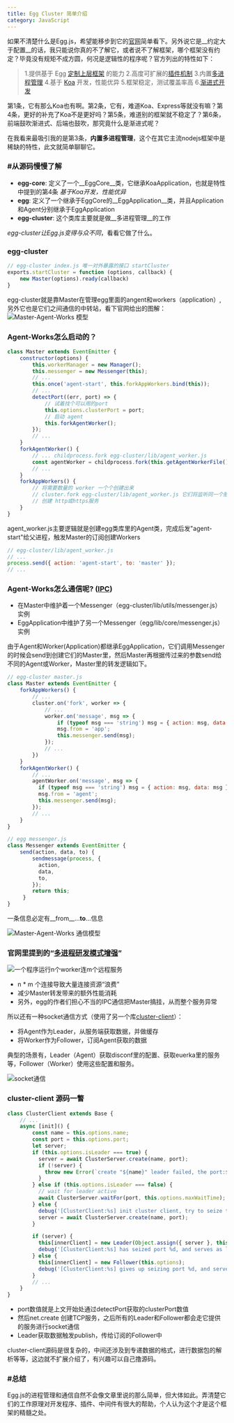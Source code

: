 ```yaml
---
title: Egg Cluster 简单介绍
category: JavaScript
---
```


如果不清楚什么是Egg.js，希望能移步到它的[官网](https://eggjs.org)简单看下。另外说它是__约定大于配置__的话，我只能说你真的不了解它，或者说不了解框架，哪个框架没有约定？毕竟没有规矩不成方圆，何况是逻辑性的程序呢？官方列出的特性如下：

> 1.提供基于 Egg [定制上层框架](https://eggjs.org/zh-cn/advanced/framework.html) 的能力
> 2.高度可扩展的[插件机制](https://eggjs.org/zh-cn/basics/plugin.html)
> 3.内置[多进程管理](https://eggjs.org/zh-cn/advanced/cluster-client.html)
> 4.基于 [Koa](http://koajs.com/) 开发，性能优异
> 5.框架稳定，测试覆盖率高
> 6.[渐进式开发](https://eggjs.org/zh-cn/tutorials/progressive.html)

第1条，它有那么Koa也有啊。第2条，它有，难道Koa、Express等就没有嘛？第4条，更好的补充了Koa不是更好吗？第5条，难道别的框架就不稳定了？第6条，前端鼓吹渐进式、后端也鼓吹，那究竟什么是渐进式呢？

在我看来最吸引我的是第3条，__内置多进程管理__，这个在其它主流nodejs框架中是稀缺的特性，此文就简单聊聊它。

<!-- more -->



### __#从源码慢慢了解__

- __egg-core__: 定义了一个__EggCore__类，它继承KoaApplication，也就是特性中提到的第4条 *基于Koa开发，性能优异*
- __egg__: 定义了一个继承于EggCore的__EggApplication__类，并且Application和Agent分别继承于EggApplication
- __egg-cluster__: 这个类库主要就是做__多进程管理__的工作

*egg-cluster让Egg.js变得与众不同*，看看它做了什么。

### egg-cluster

```js
// egg-cluster index.js 唯一对外暴露的接口 startCluster
exports.startCluster = function (options, callback) {
    new Master(options).ready(callback)
}
```

egg-cluster就是靠Master在管理egg里面的angent和workers（application）,另外它也是它们之间通信的中转站，看下官网给出的图解：
![Master-Agent-Works 模型](/images/egg-cluster/1.jpg)

### Agent-Works怎么启动的？
```js
class Master extends EventEmitter {
    constructor(options) {
        this.workerManager = new Manager();
    	this.messenger = new Messenger(this);
        // ...
		this.once('agent-start', this.forkAppWorkers.bind(this));
        // ...
        detectPort((err, port) => {
            // 试着找个可以用的port
            this.options.clusterPort = port;
            // 启动 agent
            this.forkAgentWorker();
        });
        // ...
    }
    forkAgentWorker() {
        // ... childprocess.fork egg-cluster/lib/agent_worker.js
        const agentWorker = childprocess.fork(this.getAgentWorkerFile(), args, opt);
        // ...
    }
    forkAppWorkers() {
        // 将需要数量的 worker 一个个创建出来
        // cluster.fork egg-cluster/lib/agent_worker.js 它们将监听同一个服务端口
        // 创建 http或https服务
    }
}
```

agent_worker.js主要逻辑就是创建egg类库里的Agent类，完成后发"agent-start"给父进程，触发Master的订阅创建Workers

```js
// egg-cluster/lib/agent_worker.js
// ...
process.send({ action: 'agent-start', to: 'master' }); 
// ...
```

### Agent-Works怎么通信呢? ([IPC](https://eggjs.org/zh-cn/core/cluster-and-ipc.html))

- 在Master中维护着一个Messenger（egg-cluster/lib/utils/messenger.js）实例
- EggApplication中维护了另一个Messenger（egg/lib/core/messenger.js）实例

由于Agent和Worker(Application)都继承EggApplication，它们调用Messenger的时候会send到创建它们的Master里，然后Master再根据传过来的参数send给不同的Agent或Worker，Master里的转发逻辑如下。

```js
// egg-cluster master.js
class Master extends EventEmitter {
    forkAppWorkers() {
        // ...
        cluster.on('fork', worker => {
            // ...
            worker.on('message', msg => {
            	if (typeof msg === 'string') msg = { action: msg, data: msg };
	            msg.from = 'app';
    	        this.messenger.send(msg);
            });
            // ...
        })
    }
    forkAgentWorker() {
        // ...
        agentWorker.on('message', msg => {
          if (typeof msg === 'string') msg = { action: msg, data: msg };
          msg.from = 'agent';
          this.messenger.send(msg);
        });
        // ...
    }
}
```

```js
// egg messenger.js
class Messenger extends EventEmitter {
    send(action, data, to) {
        sendmessage(process, {
          action,
          data,
          to,
        });
        return this;
     }
}
```

一条信息必定有__from__...__to__...信息

![Master-Agent-Works 通信模型](/images/egg-cluster/2.jpg)

### 官网里提到的“[多进程研发模式增强](https://eggjs.org/zh-cn/advanced/cluster-client.html)”

![一个程序运行n个worker连m个远程服务](/images/egg-cluster/3.jpg)

- n * m 个连接导致大量连接资源“浪费”
- 减少Master转发带来的额外性能消耗
- 另外，egg的作者们担心不当的IPC通信把Master搞挂，从而整个服务异常

所以还有一种socket通信方式（使用了另一个库[cluster-client](https://github.com/node-modules/cluster-client)）：

- 将Agent作为Leader，从服务端获取数据，并做缓存
- 将Worker作为Follower，订阅Agent获取的数据

典型的场景有，Leader（Agent）获取disconf里的配置、获取euerka里的服务等，Follower（Worker）使用这些配置和服务。

![socket通信](/images/egg-cluster/4.jpg)

### cluster-client 源码一瞥

```js
class ClusterClient extends Base {
    // ...
    async [init]() {
        const name = this.options.name;
        const port = this.options.port;
        let server;
        if (this.options.isLeader === true) {
          server = await ClusterServer.create(name, port);
          if (!server) {
            throw new Error(`create "${name}" leader failed, the port:${port} is occupied by other`);
          }
        } else if (this.options.isLeader === false) {
          // wait for leader active
          await ClusterServer.waitFor(port, this.options.maxWaitTime);
        } else {
          debug('[ClusterClient:%s] init cluster client, try to seize the leader on port:%d', name, port);
          server = await ClusterServer.create(name, port);
        }

        if (server) {
          this[innerClient] = new Leader(Object.assign({ server }, this.options));
          debug('[ClusterClient:%s] has seized port %d, and serves as leader client.', name, port);
        } else {
          this[innerClient] = new Follower(this.options);
          debug('[ClusterClient:%s] gives up seizing port %d, and serves as follower client.', name, port);
        }
        // ...
    }
}
```

- port数值就是上文开始处通过detectPort获取的clusterPort数值
- 然后net.create 创建TCP服务，之后所有的Leader和Follower都会走它提供的服务进行socket通信
- Leader获取数据触发publish，传给订阅的Follower中

cluster-client源码是很复杂的，中间还涉及到专递数据的格式，进行数据包的解析等等，这边就不扩展介绍了，有兴趣可以自己撸源码。



### __#总结__

Egg.js的进程管理和通信自然不会像文章里说的那么简单，但大体如此。弄清楚它们的工作原理对开发程序、插件、中间件有很大的帮助，个人认为这个才是这个框架的精髓之处。